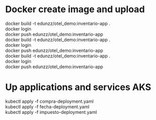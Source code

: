 # Docker create image and upload
docker build -t edunzz/otel_demo:inventario-app .
<br>
docker login
<br>
docker push edunzz/otel_demo:inventario-app
<br>
docker build -t edunzz/otel_demo:inventario-app .
<br>
docker login
<br>
docker push edunzz/otel_demo:inventario-app
<br>
docker build -t edunzz/otel_demo:inventario-app .
<br>
docker login
<br>
docker push edunzz/otel_demo:inventario-app
<br>
# Up applications and services AKS
kubectl apply -f compra-deployment.yaml
<br>
kubectl apply -f fecha-deployment.yaml
<br>
kubectl apply -f impuesto-deployment.yaml
<br>
